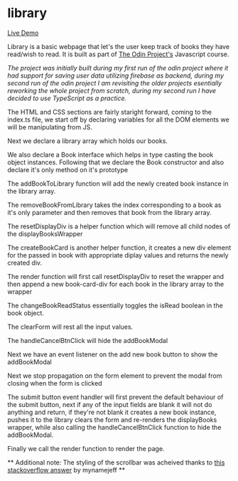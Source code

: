 # library

[Live Demo](https://ashish-krishna-k.github.io/library/)

Library is a basic webpage that let's the user keep track of books they have read/wish to read. It is built as part of [The Odin Project's](https://www.theodinproject.com/) Javascript course.

*The project was initially built during my first run of the odin project where it had support for saving user data utilizing firebase as backend, during my second run of the odin project I am revisiting the older projects esentially reworking the whole project from scratch, during my second run I have decided to use TypeScript as a practice.*

The HTML and CSS sections are fairly staright forward, coming to the index.ts file, we start off by declaring variables for all the DOM elements we will be manipulating from JS.

Next we declare a library array which holds our books.

We also declare a Book interface which helps in type casting the book object instances.
Following that we declare the Book constructor and also declare it's only method on it's prototype

The addBookToLibrary function will add the newly created book instance in the library array.

The removeBookFromLibrary takes the index corresponding to a book as it's only parameter and then removes that book from the library array.

The resetDisplayDiv is a helper function which will remove all child nodes of the displayBooksWrapper

The createBookCard is another helper function, it creates a new div element for the passed in book with appropriate diplay values and returns the newly created div.

The render function will first call resetDisplayDiv to reset the wrapper and then append a new book-card-div for each book in the library array to the wrapper

The changeBookReadStatus essentially toggles the isRead boolean in the book object.

The clearForm will rest all the input values.

The handleCancelBtnClick will hide the addBookModal

Next we have an event listener on the add new book button to show the addBookModal

Next we stop propagation on the form element to prevent the modal from closing when the form is clicked

The submit button event handler will first prevent the default behaviour of the submit button, next if any of the input fields are blank it will not do anything and return, if they're not blank it creates a new book instance, pushes it to the library clears the form and re-renders the displayBooks wrapper, while also calling the handleCancelBtnClick function to hide the addBookModal.

Finally we call the render function to render the page.

**
Additional note: The styling of the scrollbar was acheived thanks to [this stackoverflow answer](https://stackoverflow.com/a/62503864) by mynamejeff
**